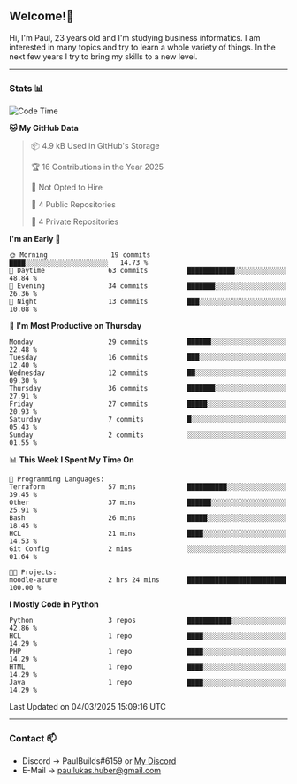 ## Welcome!👋

Hi, I'm Paul, 23 years old and I'm studying business informatics. I am interested in many topics and try to learn a whole variety of things. In the next few years I try to bring my skills to a new level.

---
### Stats 📊

<!--START_SECTION:waka-->
![Code Time](http://img.shields.io/badge/Code%20Time-92%20hrs%202%20mins-blue)

**🐱 My GitHub Data** 

> 📦 4.9 kB Used in GitHub's Storage 
 > 
> 🏆 16 Contributions in the Year 2025
 > 
> 🚫 Not Opted to Hire
 > 
> 📜 4 Public Repositories 
 > 
> 🔑 4 Private Repositories 
 > 
**I'm an Early 🐤** 

```text
🌞 Morning                19 commits          ████░░░░░░░░░░░░░░░░░░░░░   14.73 % 
🌆 Daytime                63 commits          ████████████░░░░░░░░░░░░░   48.84 % 
🌃 Evening                34 commits          ███████░░░░░░░░░░░░░░░░░░   26.36 % 
🌙 Night                  13 commits          ███░░░░░░░░░░░░░░░░░░░░░░   10.08 % 
```
📅 **I'm Most Productive on Thursday** 

```text
Monday                   29 commits          ██████░░░░░░░░░░░░░░░░░░░   22.48 % 
Tuesday                  16 commits          ███░░░░░░░░░░░░░░░░░░░░░░   12.40 % 
Wednesday                12 commits          ██░░░░░░░░░░░░░░░░░░░░░░░   09.30 % 
Thursday                 36 commits          ███████░░░░░░░░░░░░░░░░░░   27.91 % 
Friday                   27 commits          █████░░░░░░░░░░░░░░░░░░░░   20.93 % 
Saturday                 7 commits           █░░░░░░░░░░░░░░░░░░░░░░░░   05.43 % 
Sunday                   2 commits           ░░░░░░░░░░░░░░░░░░░░░░░░░   01.55 % 
```


📊 **This Week I Spent My Time On** 

```text
💬 Programming Languages: 
Terraform                57 mins             ██████████░░░░░░░░░░░░░░░   39.45 % 
Other                    37 mins             ██████░░░░░░░░░░░░░░░░░░░   25.91 % 
Bash                     26 mins             █████░░░░░░░░░░░░░░░░░░░░   18.45 % 
HCL                      21 mins             ████░░░░░░░░░░░░░░░░░░░░░   14.53 % 
Git Config               2 mins              ░░░░░░░░░░░░░░░░░░░░░░░░░   01.64 % 

🐱‍💻 Projects: 
moodle-azure             2 hrs 24 mins       █████████████████████████   100.00 % 
```

**I Mostly Code in Python** 

```text
Python                   3 repos             ███████████░░░░░░░░░░░░░░   42.86 % 
HCL                      1 repo              ████░░░░░░░░░░░░░░░░░░░░░   14.29 % 
PHP                      1 repo              ████░░░░░░░░░░░░░░░░░░░░░   14.29 % 
HTML                     1 repo              ████░░░░░░░░░░░░░░░░░░░░░   14.29 % 
Java                     1 repo              ████░░░░░░░░░░░░░░░░░░░░░   14.29 % 
```




 Last Updated on 04/03/2025 15:09:16 UTC
<!--END_SECTION:waka-->

---
### Contact 📫

* Discord -> PaulBuilds#6159 or [My Discord](https://discord.gg/7kq6UnB)
* E-Mail -> paullukas.huber@gmail.com
